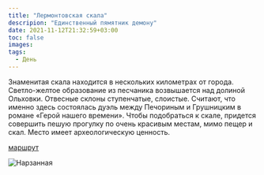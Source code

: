 ```yaml
---
title: "Лермонтовская скала"
descripion: "Единственный пямятник демону"
date: 2021-11-12T21:32:59+03:00
toc: false
images:
tags:
  - День
---
```


Знаменитая скала находится в нескольких километрах от города. Светло-желтое образование из песчаника возвышается над долиной Ольховки. Отвесные склоны ступенчатые, слоистые. Считают, что именно здесь состоялась дуэль между Печориным и Грушницким в романе &laquo;Герой нашего времени&raquo;. Чтобы подобраться к скале, придется совершить пешую прогулку по очень красивым местам, мимо пещер и скал. Место имеет археологическую ценность.


[маршрут](https://goo.gl/maps/7KsaETLYDSojFPqF9)

![Нарзанная](/img/lermontovskaya-skala-700x468.jpg)

